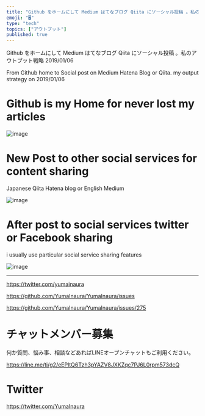 ```yaml
---
title: "Github をホームにして Medium はてなブログ Qiita にソーシャル投稿 。私のアウトプット戦略 2019/01/06"
emoji: "🖥"
type: "tech"
topics: ["アウトプット"]
published: true
---
```


Github をホームにして Medium はてなブログ Qiita にソーシャル投稿 。私のアウトプット戦略 2019/01/06

From Github home to Social post on Medium Hatena Blog or Qiita. my output strategy on 2019/01/06

# Github is my Home for never lost my articles

![image](https://user-images.githubusercontent.com/13635059/50732665-b9338600-11c2-11e9-9aee-135e2af4b56a.png)

# New Post to other social services for content sharing

Japanese Qiita Hatena blog or English Medium

![image](https://user-images.githubusercontent.com/13635059/50732677-e718ca80-11c2-11e9-889c-5dd329c58e43.png)

# After post to social services twitter or Facebook sharing

i usually use particular social service sharing features

![image](https://user-images.githubusercontent.com/13635059/50732682-fdbf2180-11c2-11e9-85c1-eb9d017ce8ae.png)

---

https://twitter.com/yumainaura

https://github.com/YumaInaura/YumaInaura/issues

https://github.com/YumaInaura/YumaInaura/issues/275








<!-- Update From Qiita API -->

# チャットメンバー募集


何か質問、悩み事、相談などあればLINEオープンチャットもご利用ください。

https://line.me/ti/g2/eEPltQ6Tzh3pYAZV8JXKZqc7PJ6L0rpm573dcQ





# Twitter


https://twitter.com/YumaInaura


<!-- Update From Qiita API -->



